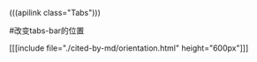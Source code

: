 (((apilink class="Tabs")))

#改变tabs-bar的位置

[[[include file="./cited-by-md/orientation.html" height="600px"]]]